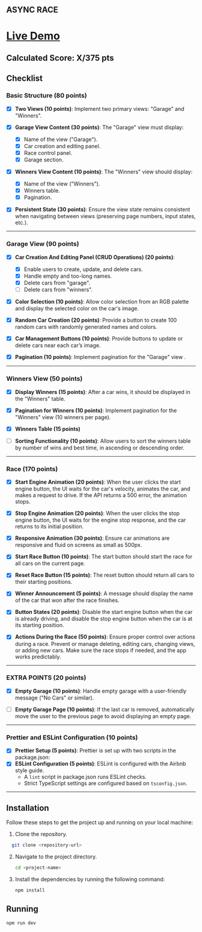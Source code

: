 ## ASYNC RACE

# [Live Demo](https://async-race-gamma.vercel.app/)

## Calculated Score: X/375 pts

## Checklist

### Basic Structure (80 points)

- [x] **Two Views (10 points)**: Implement two primary views: "Garage" and "Winners".

- [x] **Garage View Content (30 points)**: The "Garage" view must display:

  - [x] Name of the view ("Garage").
  - [x] Car creation and editing panel.
  - [x] Race control panel.
  - [x] Garage section.

- [x] **Winners View Content (10 points)**: The "Winners" view should display:

  - [x] Name of the view ("Winners").
  - [x] Winners table.
  - [x] Pagination.

- [x] **Persistent State (30 points)**: Ensure the view state remains consistent when navigating between views (preserving page numbers, input states, etc.).

---

### Garage View (90 points)

- [x] **Car Creation And Editing Panel (CRUD Operations) (20 points)**:

  - [x] Enable users to create, update, and delete cars.
  - [x] Handle empty and too-long names.
  - [x] Delete cars from "garage".
  - [ ] Delete cars from "winners".

- [x] **Color Selection (10 points)**: Allow color selection from an RGB palette and display the selected color on the car's image.

- [x] **Random Car Creation (20 points)**: Provide a button to create 100 random cars with randomly generated names and colors.

- [x] **Car Management Buttons (10 points)**: Provide buttons to update or delete cars near each car’s image.

- [x] **Pagination (10 points)**: Implement pagination for the "Garage" view .

---

### Winners View (50 points)

- [x] **Display Winners (15 points)**: After a car wins, it should be displayed in the "Winners" table.

- [x] **Pagination for Winners (10 points)**: Implement pagination for the "Winners" view (10 winners per page).

- [x] **Winners Table (15 points)**

- [ ] **Sorting Functionality (10 points)**: Allow users to sort the winners table by number of wins and best time, in ascending or descending order.

---

### Race (170 points)

- [x] **Start Engine Animation (20 points)**: When the user clicks the start engine button, the UI waits for the car's velocity, animates the car, and makes a request to drive. If the API returns a 500 error, the animation stops.

- [x] **Stop Engine Animation (20 points)**: When the user clicks the stop engine button, the UI waits for the engine stop response, and the car returns to its initial position.

- [x] **Responsive Animation (30 points)**: Ensure car animations are responsive and fluid on screens as small as 500px.

- [x] **Start Race Button (10 points)**: The start button should start the race for all cars on the current page.

- [x] **Reset Race Button (15 points)**: The reset button should return all cars to their starting positions.

- [x] **Winner Announcement (5 points)**: A message should display the name of the car that won after the race finishes.

- [x] **Button States (20 points)**: Disable the start engine button when the car is already driving, and disable the stop engine button when the car is at its starting position.

- [x] **Actions During the Race (50 points)**: Ensure proper control over actions during a race. Prevent or manage deleting, editing cars, changing views, or adding new cars. Make sure the race stops if needed, and the app works predictably.

---

### EXTRA POINTS (20 points)

- [x] **Empty Garage (10 points)**: Handle empty garage with a user-friendly message ("No Cars" or similar).

- [ ] **Empty Garage Page (10 points)**: If the last car is removed, automatically move the user to the previous page to avoid displaying an empty page.

---

### Prettier and ESLint Configuration (10 points)

- [x] **Prettier Setup (5 points)**: Prettier is set up with two scripts in the package.json:
- [x] **ESLint Configuration (5 points)**: ESLint is configured with the Airbnb style guide.
  - A `lint` script in package.json runs ESLint checks.
  - Strict TypeScript settings are configured based on `tsconfig.json`.

---

## Installation

Follow these steps to get the project up and running on your local machine:

1. Clone the repository.

```bash
  git clone <repository-url>
```

2. Navigate to the project directory.

   ```bash
   cd <project-name>
   ```

3. Install the dependencies by running the following command:
   ```bash
   npm install
   ```

## Running

```bash
npm run dev
```
